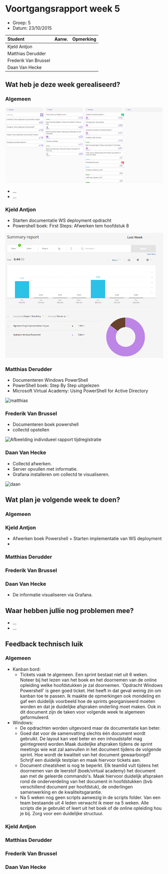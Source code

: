 # Voortgangsrapport week 5

* Groep: 5
* Datum: 23/10/2015

| Student  | Aanw. | Opmerking |
| :---     | :---  | :---      |
| Kjeld Antjon |       |           |
| Matthias Derudder |       |           |
| Frederik Van Brussel |       |           |
| Daan Van Hecke |       |           |

## Wat heb je deze week gerealiseerd?

### Algemeen

![Huboard week 4](./Screenshots/huboardWeek5.png)

* ...
* ...



### Kjeld Antjon

* Starten documentatie WS deployment opdracht
* Powershell boek: First Steps: Afwerken tem hoofdstuk 8

![kjeld week4](./Screenshots/kjeldWeek5.png)

### Matthias Derudder

* Documenteren Windows PowerShell
* PowerShell boek: Step By Step uitgelezen
* Microsoft Virtual Academy: Using PowerShell for Active Directory

![matthias](http://i.imgur.com/TXA1pBg.png)

### Frederik Van Brussel

* Documenteren boek powershell
* collectd opstellen 


![Afbeelding individueel rapport tijdregistratie](http://puu.sh/l1KGv/dfd53b7b70.png)

### Daan Van Hecke

* Collectd afwerken.
* Server opvullen met informatie.
* Grafana installeren om collectd te visualiseren.

![daan](http://puu.sh/kUrHw/45fbac67ee.png)

## Wat plan je volgende week te doen?

### Algemeen
### Kjeld Antjon

* Afwerken boek Powershell + Starten implementatie van WS deployment
* 
### Matthias Derudder
### Frederik Van Brussel
### Daan Van Hecke
* De informatie visualiseren via Grafana.

## Waar hebben jullie nog problemen mee?

* ...
* ...

## Feedback technisch luik

### Algemeen
* Kanban bord:
    * Tickets vaak te algemeen. Een sprint bestaat niet uit 6 weken. Noteer bij het lezen van het boek en het doornemen van de online opleiding welke hoofdstukken je zal doornemen. 'Opdracht Windows Powershell' is geen goed ticket. Het heeft in dat geval weinig zin om kanban toe te passen. Ik maakte de opmerkingen ook mondeling en gaf een duidelijk voorbeeld hoe de sprints georganiseerd moeten worden en dat je duidelijke afspraken onderling moet maken. Ook in dit document zijn de taken voor volgende week te algemeen geformuleerd.  
* Windows:
    * De opdrachten worden uitgevoerd maar de documentatie kan beter.  
    * Goed dat voor de samenvatting slechts één document wordt gebruikt. De layout kan veel beter en een inhoudstafel mag geïntegreerd worden.Maak duideljke afspraken tijdens de sprint meetings wie wat zal aanvullen in het document tijdens de volgende sprint. Hoe wordt de kwaliteit van het document gewaarborgd? Schrijf een duidelijk testplan en maak hiervoor tickets aan.
    * Document cheatsheet is nog te beperkt. Elk teamlid vult tijdens het doornemen van de leerstof (boek/virtual academy) het document aan met de geleerde commando's. Maak hiervoor duidelijk afspraken rond de onderverdeling van het document in hoofdstukken (bvb verschillend document per hoofdstuk), de onderlingen samenwerking en de kwaliteitsgarantie.
    * Na 5 weken nog geen scripts aanwezig in de scripts folder. Van een team bestaande uit 4 leden verwacht ik meer na 5 weken. Alle scripts die je gebruikt of leert uit het boek of de online opleiding hou je bij. Zorg voor een duidelijke structuur.
### Kjeld Antjon
### Matthias Derudder
### Frederik Van Brussel
### Daan Van Hecke

